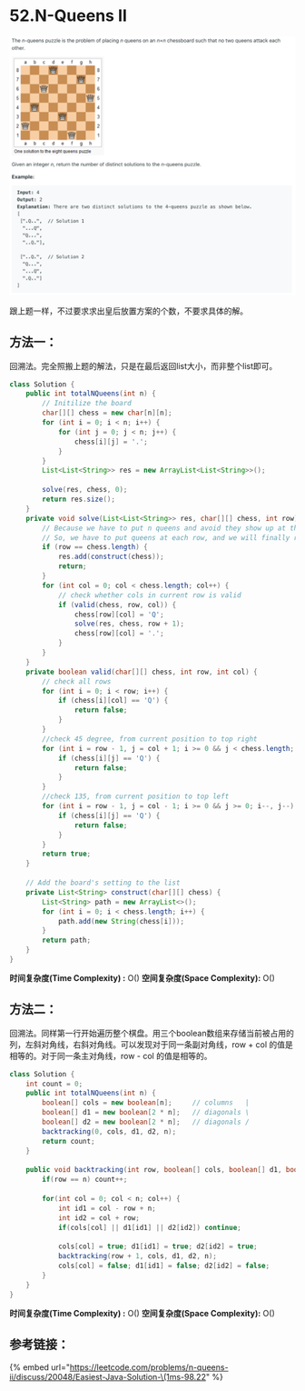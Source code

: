 # 52.N-Queens II

![](.gitbook/assets/image%20%2837%29.png)

跟上题一样，不过要求求出皇后放置方案的个数，不要求具体的解。

## 方法一：

回溯法。完全照搬上题的解法，只是在最后返回list大小，而非整个list即可。

```java
class Solution {
    public int totalNQueens(int n) {
        // Initilize the board
        char[][] chess = new char[n][n];
        for (int i = 0; i < n; i++) {
            for (int j = 0; j < n; j++) {
                chess[i][j] = '.';
            }
        }
        List<List<String>> res = new ArrayList<List<String>>();

        solve(res, chess, 0);
        return res.size();
    }
    private void solve(List<List<String>> res, char[][] chess, int row) {
        // Because we have to put n queens and avoid they show up at the same row.
        // So, we have to put queens at each row, and we will finally reach the last row.
        if (row == chess.length) {
            res.add(construct(chess));
            return;
        }
        for (int col = 0; col < chess.length; col++) {
            // check whether cols in current row is valid
            if (valid(chess, row, col)) {
                chess[row][col] = 'Q';
                solve(res, chess, row + 1);
                chess[row][col] = '.';
            }
        }
    }
    private boolean valid(char[][] chess, int row, int col) {
        // check all rows
        for (int i = 0; i < row; i++) {
            if (chess[i][col] == 'Q') {
                return false;
            }
        }
        //check 45 degree, from current position to top right
        for (int i = row - 1, j = col + 1; i >= 0 && j < chess.length; i--, j++) {
            if (chess[i][j] == 'Q') {
                return false;
            }
        }
        //check 135, from current position to top left
        for (int i = row - 1, j = col - 1; i >= 0 && j >= 0; i--, j--) {
            if (chess[i][j] == 'Q') {
                return false;
            }
        }
        return true;
    }
    
    // Add the board's setting to the list
    private List<String> construct(char[][] chess) {
        List<String> path = new ArrayList<>();
        for (int i = 0; i < chess.length; i++) {
            path.add(new String(chess[i]));
        }
        return path;
    }
}
```

**时间复杂度\(Time Complexity\) :** O\(\)          **空间复杂度\(Space Complexity\):** O\(\)

## 方法二：

回溯法。同样第一行开始遍历整个棋盘。用三个boolean数组来存储当前被占用的列，左斜对角线，右斜对角线。可以发现对于同一条副对角线，row + col 的值是相等的。对于同一条主对角线，row - col 的值是相等的。

```java
class Solution {
    int count = 0;
    public int totalNQueens(int n) {
        boolean[] cols = new boolean[n];     // columns   |
        boolean[] d1 = new boolean[2 * n];   // diagonals \
        boolean[] d2 = new boolean[2 * n];   // diagonals /
        backtracking(0, cols, d1, d2, n);
        return count;
    }
    
    public void backtracking(int row, boolean[] cols, boolean[] d1, boolean []d2, int n) {
        if(row == n) count++;

        for(int col = 0; col < n; col++) {
            int id1 = col - row + n;
            int id2 = col + row;
            if(cols[col] || d1[id1] || d2[id2]) continue;
            
            cols[col] = true; d1[id1] = true; d2[id2] = true;
            backtracking(row + 1, cols, d1, d2, n);
            cols[col] = false; d1[id1] = false; d2[id2] = false;
        }
    }
}
```

**时间复杂度\(Time Complexity\) :** O\(\)          **空间复杂度\(Space Complexity\):** O\(\)

## 参考链接：

{% embed url="https://leetcode.com/problems/n-queens-ii/discuss/20048/Easiest-Java-Solution-\(1ms-98.22" %}



